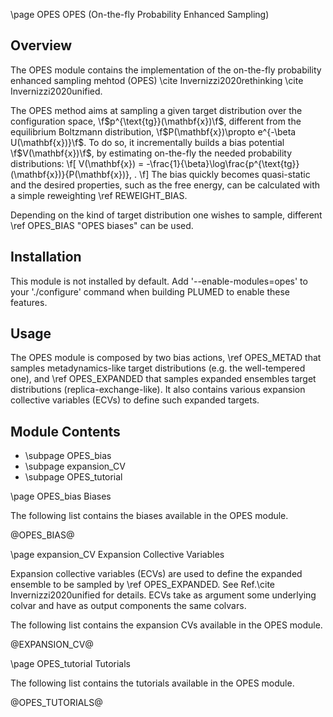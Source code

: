 \page OPES OPES (On-the-fly Probability Enhanced Sampling)

<!-- 
description: On-the-fly Probability Enhanced Sampling (OPES)
authors: Michele Invernizzi
reference: \cite Invernizzi2020rethinking \cite Invernizzi2020unified
-->

## Overview

The OPES module contains the implementation of the on-the-fly probability enhanced sampling mehtod (OPES) \cite Invernizzi2020rethinking \cite Invernizzi2020unified.

The OPES method aims at sampling a given target distribution over the configuration space, \f$p^{\text{tg}}(\mathbf{x})\f$,
different from the equilibrium Boltzmann distribution, \f$P(\mathbf{x})\propto e^{-\beta U(\mathbf{x})}\f$.
To do so, it incrementally builds a bias potential \f$V(\mathbf{x})\f$, by estimating on-the-fly the needed probability distributions:
\f[
V(\mathbf{x}) = -\frac{1}{\beta}\log\frac{p^{\text{tg}}(\mathbf{x})}{P(\mathbf{x})}\, .
\f]
The bias quickly becomes quasi-static and the desired properties, such as the free energy, can be calculated with a simple reweighting \ref REWEIGHT_BIAS.

Depending on the kind of target distribution one wishes to sample, different \ref OPES_BIAS "OPES biases" can be used.

## Installation 
This module is not installed by default. Add '\-\-enable-modules=opes' to your './configure' command when building PLUMED to enable these features.

## Usage
The OPES module is composed by two bias actions, \ref OPES_METAD that samples metadynamics-like target distributions (e.g. the well-tempered one),
and \ref OPES_EXPANDED that samples expanded ensembles target distributions (replica-exchange-like).
It also contains various expansion collective variables (ECVs) to define such expanded targets.

## Module Contents
- \subpage OPES_bias
- \subpage expansion_CV
- \subpage OPES_tutorial

\page OPES_bias Biases

The following list contains the biases available in the OPES module.

@OPES_BIAS@

\page expansion_CV Expansion Collective Variables

Expansion collective variables (ECVs) are used to define the expanded ensemble to be sampled by \ref OPES_EXPANDED.
See Ref.\cite Invernizzi2020unified for details.
ECVs take as argument some underlying colvar and have as output components the same colvars.

The following list contains the expansion CVs available in the OPES module.

@EXPANSION_CV@

\page OPES_tutorial Tutorials

The following list contains the tutorials available in the OPES module.

@OPES_TUTORIALS@

